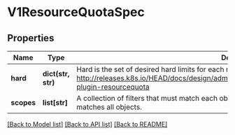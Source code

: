 # V1ResourceQuotaSpec

## Properties
Name | Type | Description | Notes
------------ | ------------- | ------------- | -------------
**hard** | **dict(str, str)** | Hard is the set of desired hard limits for each named resource. More info: http://releases.k8s.io/HEAD/docs/design/admission_control_resource_quota.md#admissioncontrol-plugin-resourcequota | [optional] 
**scopes** | **list[str]** | A collection of filters that must match each object tracked by a quota. If not specified, the quota matches all objects. | [optional] 

[[Back to Model list]](../README.md#documentation-for-models) [[Back to API list]](../README.md#documentation-for-api-endpoints) [[Back to README]](../README.md)



